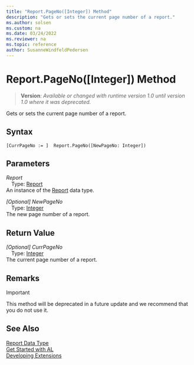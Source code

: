 ```yaml
---
title: "Report.PageNo([Integer]) Method"
description: "Gets or sets the current page number of a report."
ms.author: solsen
ms.custom: na
ms.date: 03/24/2022
ms.reviewer: na
ms.topic: reference
author: SusanneWindfeldPedersen
---
```

[//]: # (START>DO_NOT_EDIT)
[//]: # (IMPORTANT:Do not edit any of the content between here and the END>DO_NOT_EDIT.)
[//]: # (Any modifications should be made in the .xml files in the ModernDev repo.)
# Report.PageNo([Integer]) Method
> **Version**: _Available or changed with runtime version 1.0 until version 1.0 where it was deprecated._

Gets or sets the current page number of a report.


## Syntax
```AL
[CurrPageNo := ]  Report.PageNo([NewPageNo: Integer])
```
## Parameters
*Report*  
&emsp;Type: [Report](report-data-type.md)  
An instance of the [Report](report-data-type.md) data type.  

*[Optional] NewPageNo*  
&emsp;Type: [Integer](../integer/integer-data-type.md)  
The new page number of a report.  


## Return Value
*[Optional] CurrPageNo*  
&emsp;Type: [Integer](../integer/integer-data-type.md)  
The current page number of a report.


[//]: # (IMPORTANT: END>DO_NOT_EDIT)

## Remarks
> [!IMPORTANT]  
> This method will be deprecated in a future update and we recommend that you do not use it.

## See Also
[Report Data Type](report-data-type.md)  
[Get Started with AL](../../devenv-get-started.md)  
[Developing Extensions](../../devenv-dev-overview.md)